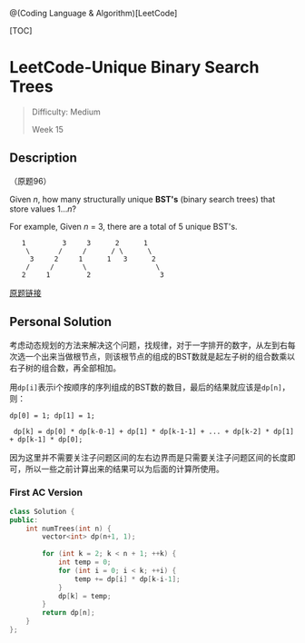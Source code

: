 @(Coding Language & Algorithm)[LeetCode]

[TOC]

# LeetCode-Unique Binary Search Trees

> Difficulty: Medium
>
> Week 15

## Description

（原题96）

Given *n*, how many structurally unique **BST's** (binary search trees) that store values 1...*n*?

For example,
Given *n* = 3, there are a total of 5 unique BST's.

```
   1         3     3      2      1
    \       /     /      / \      \
     3     2     1      1   3      2
    /     /       \                 \
   2     1         2                 3
```

[原题链接](https://leetcode.com/problems/unique-binary-search-trees/description/)

## Personal Solution

​考虑动态规划的方法来解决这个问题，找规律，对于一字排开的数字，从左到右每次选一个出来当做根节点，则该根节点的组成的BST数就是起左子树的组合数乘以右子树的组合数，再全部相加。



​用`dp[i]`表示i个按顺序的序列组成的BST数的数目，最后的结果就应该是`dp[n]`，则：

`dp[0] = 1; dp[1] = 1;`

` dp[k] = dp[0] * dp[k-0-1] + dp[1] * dp[k-1-1] + ... + dp[k-2] * dp[1] + dp[k-1] * dp[0];`

​因为这里并不需要关注子问题区间的左右边界而是只需要关注子问题区间的长度即可，所以一些之前计算出来的结果可以为后面的计算所使用。

### First AC Version

```cpp
class Solution {
public:
    int numTrees(int n) {
        vector<int> dp(n+1, 1);
        
        for (int k = 2; k < n + 1; ++k) {
            int temp = 0;
            for (int i = 0; i < k; ++i) {
                temp += dp[i] * dp[k-i-1];
            }
            dp[k] = temp;
        }
        return dp[n];
    }
};
``````